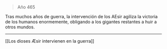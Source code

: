 > Año 465

Tras muchos años de guerra, la intervención de los AEsir agiliza la victoria de los humanos enormemente, obligando a los gigantes restantes a huir a otros mundos.

---

[[Los dioses Æsir intervienen en la guerra]]
